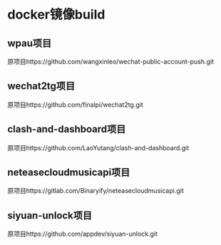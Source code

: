 # docker镜像build
## wpau项目
原项目https://github.com/wangxinleo/wechat-public-account-push.git
## wechat2tg项目
原项目https://github.com/finalpi/wechat2tg.git
## clash-and-dashboard项目
原项目https://github.com/LaoYutang/clash-and-dashboard.git
## neteasecloudmusicapi项目
原项目https://gitlab.com/Binaryify/neteasecloudmusicapi.git
## siyuan-unlock项目
原项目https://github.com/appdev/siyuan-unlock.git

